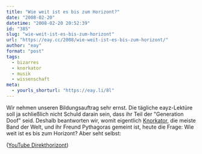 ```yaml
---
title: "Wie weit ist es bis zum Horizont?"
date: "2008-02-20"
datetime: "2008-02-20 20:52:39"
id: "385"
slug: "wie-weit-ist-es-bis-zum-horizont"
url: "https://eay.cc/2008/wie-weit-ist-es-bis-zum-horizont/"
author: "eay"
format: "post"
tags:
  - bizarres
  - knorkator
  - musik
  - wissenschaft
meta:
  - yourls_shorturl: "https://eay.li/8l"
---
```


Wir nehmen unseren Bildungsauftrag sehr ernst. Die tägliche eayz-Lektüre soll ja schließlich nicht Schuld darain sein, dass ihr Teil der "Generation Doof" seid. Deshalb beantworten wir, womit eigentlich [Knorkator](http://www.knorkator.de/), die meiste Band der Welt, und ihr Freund Pythagoras gemeint ist, heute die Frage: Wie weit ist es bis zum Horizont? Aber seht selbst:

 ([YouTube Direkthorizont](http://youtube.com/watch?v=iK9bhyl6B_E))
